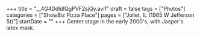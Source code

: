 +++
title = "__4G4DdldIQgPVF2sjQy.avif"
draft = false
tags = ["Photos"]
categories = ["ShowBiz Pizza Place"]
pages = ["Joliet, IL (1965 W Jefferson St)"]
startDate = ""
+++
Center stage in the early 2000's, with Jasper's latex mask.
